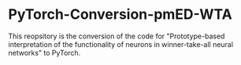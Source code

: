 # PyTorch-Conversion-pmED-WTA
This reopsitory is the conversion of the code for "Prototype-based interpretation of the functionality of neurons in winner-take-all neural networks" to PyTorch. 
